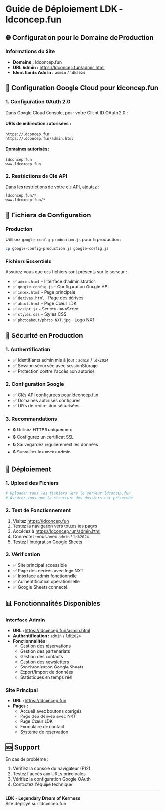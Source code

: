 # Guide de Déploiement LDK - ldconcep.fun

## 🌐 Configuration pour le Domaine de Production

### Informations du Site
- **Domaine :** ldconcep.fun
- **URL Admin :** https://ldconcep.fun/admin.html
- **Identifiants Admin :** `admin` / `ldk2024`

## 🔧 Configuration Google Cloud pour ldconcep.fun

### 1. Configuration OAuth 2.0

Dans Google Cloud Console, pour votre Client ID OAuth 2.0 :

#### URIs de redirection autorisées :
```
https://ldconcep.fun
https://ldconcep.fun/admin.html
```

#### Domaines autorisés :
```
ldconcep.fun
www.ldconcep.fun
```

### 2. Restrictions de Clé API

Dans les restrictions de votre clé API, ajoutez :
```
ldconcep.fun/*
www.ldconcep.fun/*
```

## 📁 Fichiers de Configuration

### Production
Utilisez `google-config-production.js` pour la production :
```bash
cp google-config-production.js google-config.js
```

### Fichiers Essentiels
Assurez-vous que ces fichiers sont présents sur le serveur :
- ✅ `admin.html` - Interface d'administration
- ✅ `google-config.js` - Configuration Google API
- ✅ `index.html` - Page principale
- ✅ `derives.html` - Page des dérivés
- ✅ `about.html` - Page Cœur LDK
- ✅ `script.js` - Scripts JavaScript
- ✅ `styles.css` - Styles CSS
- ✅ `photoabout/photo NXT.jpg` - Logo NXT

## 🔐 Sécurité en Production

### 1. Authentification
- ✅ Identifiants admin mis à jour : `admin` / `ldk2024`
- ✅ Session sécurisée avec sessionStorage
- ✅ Protection contre l'accès non autorisé

### 2. Configuration Google
- ✅ Clés API configurées pour ldconcep.fun
- ✅ Domaines autorisés configurés
- ✅ URIs de redirection sécurisées

### 3. Recommandations
- 🔒 Utilisez HTTPS uniquement
- 🔒 Configurez un certificat SSL
- 🔒 Sauvegardez régulièrement les données
- 🔒 Surveillez les accès admin

## 🚀 Déploiement

### 1. Upload des Fichiers
```bash
# Uploader tous les fichiers vers le serveur ldconcep.fun
# Assurez-vous que la structure des dossiers est préservée
```

### 2. Test de Fonctionnement
1. Visitez https://ldconcep.fun
2. Testez la navigation vers toutes les pages
3. Accédez à https://ldconcep.fun/admin.html
4. Connectez-vous avec `admin` / `ldk2024`
5. Testez l'intégration Google Sheets

### 3. Vérification
- ✅ Site principal accessible
- ✅ Page des dérivés avec logo NXT
- ✅ Interface admin fonctionnelle
- ✅ Authentification opérationnelle
- ✅ Google Sheets connecté

## 📊 Fonctionnalités Disponibles

### Interface Admin
- **URL :** https://ldconcep.fun/admin.html
- **Authentification :** `admin` / `ldk2024`
- **Fonctionnalités :**
  - Gestion des réservations
  - Gestion des partenariats
  - Gestion des contacts
  - Gestion des newsletters
  - Synchronisation Google Sheets
  - Export/Import de données
  - Statistiques en temps réel

### Site Principal
- **URL :** https://ldconcep.fun
- **Pages :**
  - Accueil avec boutons corrigés
  - Page des dérivés avec NXT
  - Page Cœur LDK
  - Formulaire de contact
  - Système de réservation

## 🆘 Support

En cas de problème :
1. Vérifiez la console du navigateur (F12)
2. Testez l'accès aux URLs principales
3. Vérifiez la configuration Google OAuth
4. Contactez l'équipe technique

---

**LDK - Legendary Dream of Kermess**  
Site déployé sur ldconcep.fun
